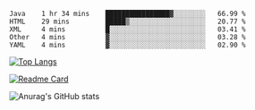<!--START_SECTION:waka-->
```text
Java    1 hr 34 mins    ████████████████▓░░░░░░░░   66.99 % 
HTML    29 mins         █████▒░░░░░░░░░░░░░░░░░░░   20.77 % 
XML     4 mins          █░░░░░░░░░░░░░░░░░░░░░░░░   03.41 % 
Other   4 mins          ▓░░░░░░░░░░░░░░░░░░░░░░░░   03.28 % 
YAML    4 mins          ▓░░░░░░░░░░░░░░░░░░░░░░░░   02.90 % 
```
<!--END_SECTION:waka-->

[![Top Langs](https://github-readme-stats.vercel.app/api/top-langs/?username=lemonsoldout&layout=compact)](https://github.com/anuraghazra/github-readme-stats)

[![Readme Card](https://github-readme-stats.vercel.app/api/pin/?username=lemonsoldout&repo=lemonsoldout.github.io)](https://github.com/anuraghazra/github-readme-stats)

![Anurag's GitHub stats](https://github-readme-stats.vercel.app/api?username=lemonsoldout&show_icons=true&theme=radical)
